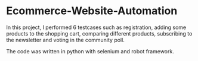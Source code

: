 # Ecommerce-Website-Automation

In this project, I performed 6 testcases such as registration, adding some products to the shopping cart, comparing different products, subscribing to the newsletter and voting in the community poll.   

The code was written in python with selenium and robot framework. 

